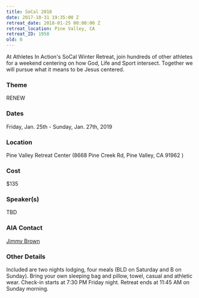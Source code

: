 ```yaml
---
title: SoCal 2018
date: 2017-10-31 19:35:00 Z
retreat_date: 2018-01-25 00:00:00 Z
retreat_location: Pine Valley, CA
retreat_ID: 1958
old: 0
---
```


At Athletes In Action's SoCal Winter Retreat, join hundreds of other athletes for a weekend centering on how God, Life and Sport intersect. Together we will pursue what it means to be Jesus centered.

### Theme 
RENEW

### Dates  
Friday, Jan. 25th -  Sunday, Jan. 27th, 2019

### Location  
Pine Valley Retreat Center (8668 Pine Creek Rd, Pine Valley, CA 91962 )

### Cost  
$135

### Speaker(s)  
TBD

### AIA Contact  
[Jimmy Brown](mailto:jimmy.brown@athletesinaction.org)

### Other Details  
Included are two nights lodging, four meals (BLD on Saturday and B on Sunday). Bring your own sleeping bag and pillow, towel, casual and athletic wear. Check-in starts at 7:30 PM Friday night. Retreat ends at 11:45 AM on Sunday morning.